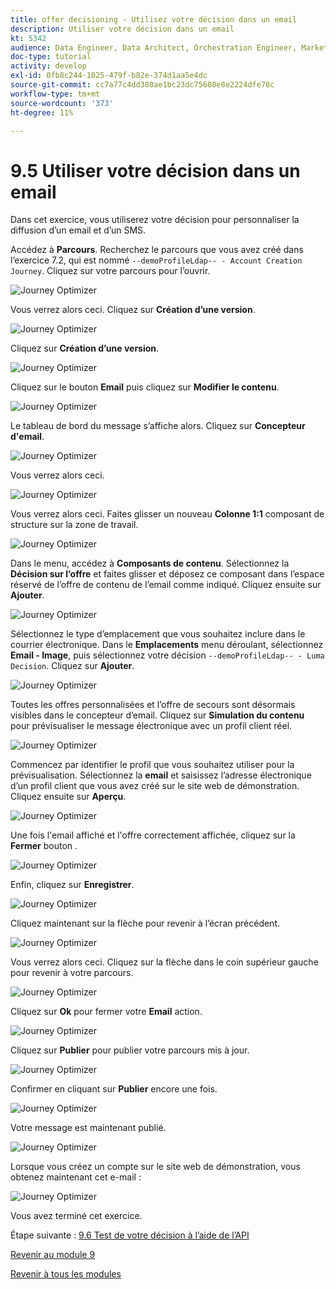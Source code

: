 ```yaml
---
title: offer decisioning - Utilisez votre décision dans un email
description: Utiliser votre décision dans un email
kt: 5342
audience: Data Engineer, Data Architect, Orchestration Engineer, Marketer
doc-type: tutorial
activity: develop
exl-id: 0fb8c244-1025-479f-b82e-374d1aa5e4dc
source-git-commit: cc7a77c4dd380ae1bc23dc75608e8e2224dfe78c
workflow-type: tm+mt
source-wordcount: '373'
ht-degree: 11%

---
```


# 9.5 Utiliser votre décision dans un email

Dans cet exercice, vous utiliserez votre décision pour personnaliser la diffusion d’un email et d’un SMS.

Accédez à **Parcours**. Recherchez le parcours que vous avez créé dans l’exercice 7.2, qui est nommé `--demoProfileLdap-- - Account Creation Journey`. Cliquez sur votre parcours pour l’ouvrir.

![Journey Optimizer](./images/emailoffer1.png)

Vous verrez alors ceci. Cliquez sur **Création d’une version**.

![Journey Optimizer](./images/journey1.png)

Cliquez sur **Création d’une version**.

![Journey Optimizer](./images/journey2.png)

Cliquez sur le bouton **Email** puis cliquez sur **Modifier le contenu**.

![Journey Optimizer](./images/journey3.png)

Le tableau de bord du message s’affiche alors. Cliquez sur **Concepteur d&#39;email**.

![Journey Optimizer](./images/emailoffer2.png)

Vous verrez alors ceci.

![Journey Optimizer](./images/emailoffer5.png)

Vous verrez alors ceci. Faites glisser un nouveau **Colonne 1:1** composant de structure sur la zone de travail.

![Journey Optimizer](./images/emailoffer6.png)

Dans le menu, accédez à **Composants de contenu**. Sélectionnez la **Décision sur l’offre** et faites glisser et déposez ce composant dans l’espace réservé de l’offre de contenu de l’email comme indiqué. Cliquez ensuite sur **Ajouter**.

![Journey Optimizer](./images/emailoffer7.png)

Sélectionnez le type d’emplacement que vous souhaitez inclure dans le courrier électronique. Dans le **Emplacements** menu déroulant, sélectionnez **Email - Image**, puis sélectionnez votre décision `--demoProfileLdap-- - Luma Decision`. Cliquez sur **Ajouter**.

![Journey Optimizer](./images/emailoffer8.png)

Toutes les offres personnalisées et l’offre de secours sont désormais visibles dans le concepteur d’email. Cliquez sur  **Simulation du contenu** pour prévisualiser le message électronique avec un profil client réel.

![Journey Optimizer](./images/emailoffer9.png)

Commencez par identifier le profil que vous souhaitez utiliser pour la prévisualisation. Sélectionnez la **email** et saisissez l’adresse électronique d’un profil client que vous avez créé sur le site web de démonstration. Cliquez ensuite sur **Aperçu**.

![Journey Optimizer](./images/emailoffer10.png)

Une fois l&#39;email affiché et l&#39;offre correctement affichée, cliquez sur la **Fermer** bouton .

![Journey Optimizer](./images/emailoffer11.png)

Enfin, cliquez sur **Enregistrer**.

![Journey Optimizer](./images/emailoffer12.png)

Cliquez maintenant sur la flèche pour revenir à l’écran précédent.

![Journey Optimizer](./images/emailoffer13.png)

Vous verrez alors ceci. Cliquez sur la flèche dans le coin supérieur gauche pour revenir à votre parcours.

![Journey Optimizer](./images/emailoffer14.png)

Cliquez sur **Ok** pour fermer votre **Email** action.

![Journey Optimizer](./images/emailoffer14a.png)

Cliquez sur **Publier** pour publier votre parcours mis à jour.

![Journey Optimizer](./images/emailoffer14b.png)

Confirmer en cliquant sur **Publier** encore une fois.

![Journey Optimizer](./images/emailoffer15.png)

Votre message est maintenant publié.

![Journey Optimizer](./images/emailoffer16.png)

Lorsque vous créez un compte sur le site web de démonstration, vous obtenez maintenant cet e-mail :

![Journey Optimizer](./images/emailoffer17.png)

Vous avez terminé cet exercice.

Étape suivante : [9.6 Test de votre décision à l’aide de l’API](./ex6.md)

[Revenir au module 9](./offer-decisioning.md)

[Revenir à tous les modules](./../../overview.md)
